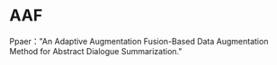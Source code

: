 # AAF
Ppaer："An Adaptive Augmentation Fusion-Based Data Augmentation Method for Abstract Dialogue Summarization."
